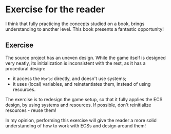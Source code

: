 # Exercise for the reader

I think that fully practicing the concepts studied on a book, brings understanding to another level. This book presents a fantastic opportunity!

## Exercise

The source project has an uneven design. While the game itself is designed very neatly, its initialization is inconsistent with the rest, as it has a procedural design:

- it access the `World` directly, and doesn't use systems;
- it uses (local) variables, and reinstantiates them, instead of using resources.

The exercise is to redesign the game setup, so that it fully applies the ECS design, by using systems and resources. If possible, don't reinitialize resources - reuse them!

In my opinion, performing this exercise will give the reader a more solid understanding of how to work with ECSs and design around them!
